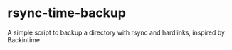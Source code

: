 # rsync-time-backup
A simple script to backup a directory with rsync and hardlinks, inspired by Backintime
